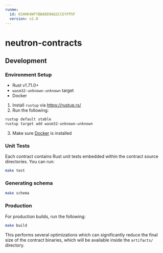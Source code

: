 ```yaml
---
runme:
  id: 01HHK4WTYBBADD9AQ2CCEYFP5F
  version: v2.0
---
```


# neutron-contracts

## Development

### Environment Setup

- Rust v1.71.0+
- `wasm32-unknown-unknown` target
- Docker

1. Install `rustup` via https://rustup.rs/
2. Run the following:

```sh {"id":"01HHK4WTYBBADD9AQ2C709HRAG"}
rustup default stable
rustup target add wasm32-unknown-unknown
```

3. Make sure [Docker](https://www.docker.com/) is installed

### Unit Tests

Each contract contains Rust unit tests embedded within the contract source directories. You can run:

```sh {"id":"01HHK4WTYBBADD9AQ2C94SHQGV"}
make test
```

### Generating schema

```sh {"id":"01HHK4WTYBBADD9AQ2C9B6886V"}
make schema
```

### Production

For production builds, run the following:

```sh {"id":"01HHK4WTYBBADD9AQ2CBHF9BP8"}
make build
```

This performs several optimizations which can significantly reduce the final size of the contract binaries, which will be available inside the `artifacts/` directory.

